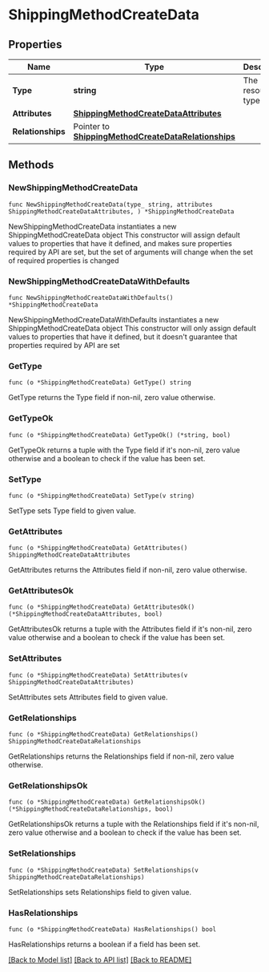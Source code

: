 # ShippingMethodCreateData

## Properties

Name | Type | Description | Notes
------------ | ------------- | ------------- | -------------
**Type** | **string** | The resource&#39;s type | 
**Attributes** | [**ShippingMethodCreateDataAttributes**](ShippingMethodCreateDataAttributes.md) |  | 
**Relationships** | Pointer to [**ShippingMethodCreateDataRelationships**](ShippingMethodCreateDataRelationships.md) |  | [optional] 

## Methods

### NewShippingMethodCreateData

`func NewShippingMethodCreateData(type_ string, attributes ShippingMethodCreateDataAttributes, ) *ShippingMethodCreateData`

NewShippingMethodCreateData instantiates a new ShippingMethodCreateData object
This constructor will assign default values to properties that have it defined,
and makes sure properties required by API are set, but the set of arguments
will change when the set of required properties is changed

### NewShippingMethodCreateDataWithDefaults

`func NewShippingMethodCreateDataWithDefaults() *ShippingMethodCreateData`

NewShippingMethodCreateDataWithDefaults instantiates a new ShippingMethodCreateData object
This constructor will only assign default values to properties that have it defined,
but it doesn't guarantee that properties required by API are set

### GetType

`func (o *ShippingMethodCreateData) GetType() string`

GetType returns the Type field if non-nil, zero value otherwise.

### GetTypeOk

`func (o *ShippingMethodCreateData) GetTypeOk() (*string, bool)`

GetTypeOk returns a tuple with the Type field if it's non-nil, zero value otherwise
and a boolean to check if the value has been set.

### SetType

`func (o *ShippingMethodCreateData) SetType(v string)`

SetType sets Type field to given value.


### GetAttributes

`func (o *ShippingMethodCreateData) GetAttributes() ShippingMethodCreateDataAttributes`

GetAttributes returns the Attributes field if non-nil, zero value otherwise.

### GetAttributesOk

`func (o *ShippingMethodCreateData) GetAttributesOk() (*ShippingMethodCreateDataAttributes, bool)`

GetAttributesOk returns a tuple with the Attributes field if it's non-nil, zero value otherwise
and a boolean to check if the value has been set.

### SetAttributes

`func (o *ShippingMethodCreateData) SetAttributes(v ShippingMethodCreateDataAttributes)`

SetAttributes sets Attributes field to given value.


### GetRelationships

`func (o *ShippingMethodCreateData) GetRelationships() ShippingMethodCreateDataRelationships`

GetRelationships returns the Relationships field if non-nil, zero value otherwise.

### GetRelationshipsOk

`func (o *ShippingMethodCreateData) GetRelationshipsOk() (*ShippingMethodCreateDataRelationships, bool)`

GetRelationshipsOk returns a tuple with the Relationships field if it's non-nil, zero value otherwise
and a boolean to check if the value has been set.

### SetRelationships

`func (o *ShippingMethodCreateData) SetRelationships(v ShippingMethodCreateDataRelationships)`

SetRelationships sets Relationships field to given value.

### HasRelationships

`func (o *ShippingMethodCreateData) HasRelationships() bool`

HasRelationships returns a boolean if a field has been set.


[[Back to Model list]](../README.md#documentation-for-models) [[Back to API list]](../README.md#documentation-for-api-endpoints) [[Back to README]](../README.md)


